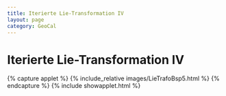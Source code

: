 ```yaml
---
title: Iterierte Lie-Transformation IV
layout: page
category: GeoCal
---
```


# Iterierte Lie-Transformation IV



{% capture applet %} {% include_relative images/LieTrafoBsp5.html %} {% endcapture %}
{% include showapplet.html %}
